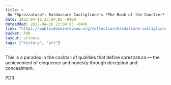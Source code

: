 ```yaml
---
title: > 
 On *Sprezzatura*: Baldassare Castiglione’s *The Book of the Courtier* (1528)
date: 2022-04-16 23:04:05 -0400
dateadded: 2022-04-16 23:04:05 -0400
link: "https://publicdomainreview.org/collection/baldassare-castiglione-the-book-of-the-courtier"
bucket: PDR
layout: urlnote
tags: ["history", "art"]
--- 
```

This is a paradox in the cocktail of qualities that define sprezzatura — the achievement of eloquence and honesty through deception and concealment.
 <!-- end excerpt --> 
<div class='bucket'><a class='internal-link' src='_notes/buckets/PDR'>PDR</a></div> 
